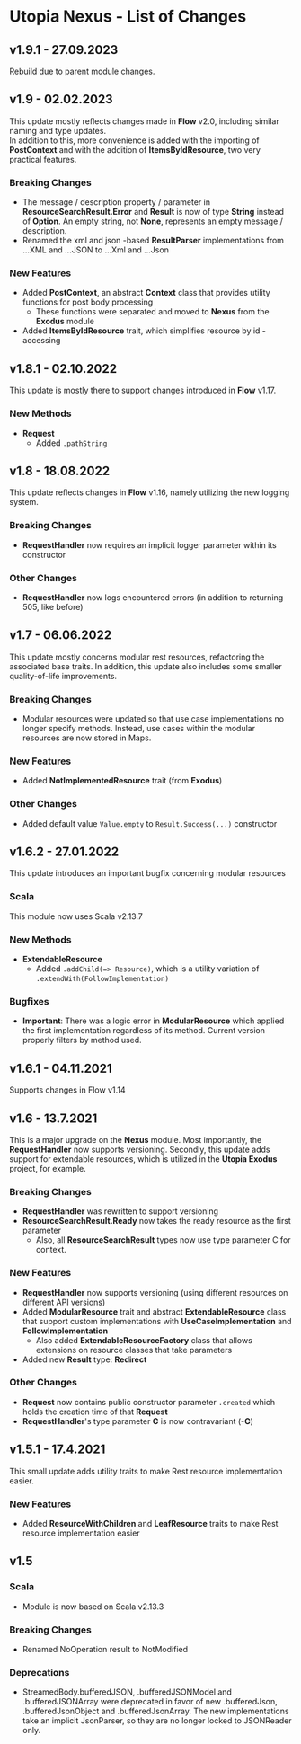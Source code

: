 # Utopia Nexus - List of Changes

## v1.9.1 - 27.09.2023
Rebuild due to parent module changes.

## v1.9 - 02.02.2023
This update mostly reflects changes made in **Flow** v2.0, including similar naming and type updates.  
In addition to this, more convenience is added with the importing of **PostContext** and with the addition of 
**ItemsByIdResource**, two very practical features.
### Breaking Changes
- The message / description property / parameter in **ResourceSearchResult.Error** and **Result** is now of 
  type **String** instead of **Option**. An empty string, not **None**, represents an empty message / description.
- Renamed the xml and json -based **ResultParser** implementations from ...XML and ...JSON to ...Xml and ...Json
### New Features
- Added **PostContext**, an abstract **Context** class that provides utility functions for post body processing
  - These functions were separated and moved to **Nexus** from the **Exodus** module
- Added **ItemsByIdResource** trait, which simplifies resource by id -accessing

## v1.8.1 - 02.10.2022
This update is mostly there to support changes introduced in **Flow** v1.17.
### New Methods
- **Request**
  - Added `.pathString`

## v1.8 - 18.08.2022
This update reflects changes in **Flow** v1.16, namely utilizing the new logging system.
### Breaking Changes
- **RequestHandler** now requires an implicit logger parameter within its constructor
### Other Changes
- **RequestHandler** now logs encountered errors (in addition to returning 505, like before)

## v1.7 - 06.06.2022
This update mostly concerns modular rest resources, refactoring the associated base traits. 
In addition, this update also includes some smaller quality-of-life improvements.
### Breaking Changes
- Modular resources were updated so that use case implementations no longer specify methods. Instead, use cases within 
  the modular resources are now stored in Maps.
### New Features
- Added **NotImplementedResource** trait (from **Exodus**)
### Other Changes
- Added default value `Value.empty` to `Result.Success(...)` constructor

## v1.6.2 - 27.01.2022
This update introduces an important bugfix concerning modular resources
### Scala
This module now uses Scala v2.13.7
### New Methods
- **ExtendableResource**
  - Added `.addChild(=> Resource)`, which is a utility variation of `.extendWith(FollowImplementation)`
### Bugfixes
- **Important**: There was a logic error in **ModularResource** which applied the first implementation 
  regardless of its method. Current version properly filters by method used.

## v1.6.1 - 04.11.2021
Supports changes in Flow v1.14

## v1.6 - 13.7.2021
This is a major upgrade on the **Nexus** module. Most importantly, the **RequestHandler** now supports 
versioning. Secondly, this update adds support for extendable resources, which is utilized in the 
**Utopia Exodus** project, for example.
### Breaking Changes
- **RequestHandler** was rewritten to support versioning
- **ResourceSearchResult.Ready** now takes the ready resource as the first parameter
  - Also, all **ResourceSearchResult** types now use type parameter C for context.
### New Features
- **RequestHandler** now supports versioning (using different resources on different API versions)
- Added **ModularResource** trait and abstract **ExtendableResource** class that support 
  custom implementations with **UseCaseImplementation** and **FollowImplementation**
  - Also added **ExtendableResourceFactory** class that allows extensions on resource classes that take parameters
- Added new **Result** type: **Redirect**
### Other Changes
- **Request** now contains public constructor parameter `.created` 
  which holds the creation time of that **Request**
- **RequestHandler**'s type parameter **C** is now contravariant (**-C**)

## v1.5.1 - 17.4.2021
This small update adds utility traits to make Rest resource implementation easier.
### New Features
- Added **ResourceWithChildren** and **LeafResource** traits to make Rest resource 
  implementation easier

## v1.5
### Scala
- Module is now based on Scala v2.13.3
### Breaking Changes
- Renamed NoOperation result to NotModified
### Deprecations
- StreamedBody.bufferedJSON, .bufferedJSONModel and .bufferedJSONArray were deprecated in favor of new 
.bufferedJson, .bufferedJsonObject and .bufferedJsonArray. The new implementations take an implicit 
JsonParser, so they are no longer locked to JSONReader only.
